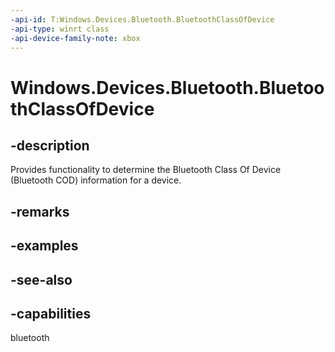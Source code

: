```yaml
---
-api-id: T:Windows.Devices.Bluetooth.BluetoothClassOfDevice
-api-type: winrt class
-api-device-family-note: xbox
---
```


<!-- Class syntax.
public class BluetoothClassOfDevice : Windows.Devices.Bluetooth.IBluetoothClassOfDevice
-->

# Windows.Devices.Bluetooth.BluetoothClassOfDevice

## -description
Provides functionality to determine the Bluetooth Class Of Device (Bluetooth COD) information for a device.

## -remarks

## -examples

## -see-also


## -capabilities
bluetooth